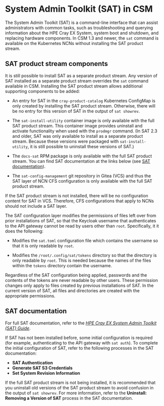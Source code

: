 # System Admin Toolkit (SAT) in CSM

The System Admin Toolkit (SAT) is a command-line interface that can assist administrators with common tasks, such as
troubleshooting and querying information about the HPE Cray EX System, system boot and shutdown, and replacing hardware
components. In CSM 1.3 and newer, the `sat` command is available on the Kubernetes NCNs without installing the SAT
product stream.

## SAT product stream components

It is still possible to install SAT as a separate product stream. Any version of SAT installed as a separate product
stream overrides the `sat` command available in CSM. Installing the SAT product stream allows additional supporting
components to be added:

- An entry for SAT in the `cray-product-catalog` Kubernetes ConfigMap is only created by installing the SAT product
  stream. Otherwise, there will be no entry for this version of SAT in the output of `sat showrev`.

- The `sat-install-utility` container image is only available with the full SAT product stream. This container image
  provides uninstall and activate functionality when used with the `prodmgr` command. (In SAT 2.3 and older, SAT was
  only available to install as a separate product stream. Because these versions were packaged with
  `sat-install-utility`, it is still possible to uninstall these versions of SAT.)

- The `docs-sat` RPM package is only available with the full SAT product stream. You can find SAT documentation at
  the links below (see [SAT documentation](#sat-documentation)).

- The `sat-config-management` git repository in Gitea (VCS) and thus the SAT layer of NCN CFS configuration is
  only available with the full SAT product stream.

If the SAT product stream is not installed, there will be no configuration content for SAT in VCS. Therefore, CFS
configurations that apply to NCNs should not include a SAT layer.

The SAT configuration layer modifies the permissions of files left over from prior installations of SAT, so that the
Keycloak username that authenticates to the API gateway cannot be read by users other than `root`. Specifically, it
it does the following:

- Modifies the `sat.toml` configuration file which contains the username so that it is only readable by `root`.

- Modifies the `/root/.config/sat/tokens` directory so that the directory is only readable by `root`. This is needed
  because the names of the files within the `tokens` directory contain the username.

Regardless of the SAT configuration being applied, passwords and the contents of the tokens are never readable by other
users. These permission changes only apply to files created by previous installations of SAT. In the current version of
SAT, all files and directories are created with the appropriate permissions.

## SAT documentation

For full SAT documentation, refer to the [*HPE Cray EX System Admin Toolkit (SAT) Guide*](https://cray-hpe.github.io/docs-sat/).

If SAT has not been installed before, some initial configuration is required (for example, authenticating to the API
gateway with `sat auth`). To complete the initial configuration of SAT, refer to the following processes in the SAT documentation:

- **SAT Authentication**
- **Generate SAT S3 Credentials**
- **Set System Revision Information**

If the full SAT product stream is not being installed, it is recommended that you uninstall old versions of the
SAT product stream to avoid confusion in the output of `sat showrev`. For more information,
refer to the **Uninstall: Removing a Version of SAT** process in the SAT documentation.
